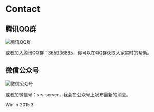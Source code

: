 # Contact

## 腾讯QQ群

![腾讯QQ群](http://winlinvip.github.io/srs.release/wiki/images/srs_qq_95.png)

或者加入腾讯QQ群：[365936885](http://jq.qq.com/?_wv=1027&k=XRhqJ0)，你可以在QQ群获取大家实时的帮助。

## 微信公众号

![微信公众号](http://winlinvip.github.io/srs.release/wiki/images/srs_weixin_430.jpg)

或者加微信号：srs-server，我会在公众号上发布最新的消息。

Winlin 2015.3